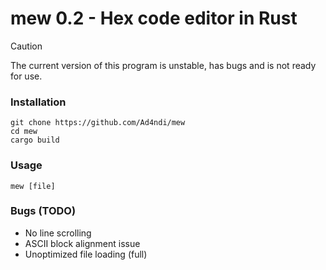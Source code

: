 # mew 0.2 - Hex code editor in Rust

> [!CAUTION]
> The current version of this program is unstable, has bugs and is not ready for use.

### Installation
```shell
git chone https://github.com/Ad4ndi/mew
cd mew
cargo build
```

### Usage
```shell
mew [file]
```

### Bugs (TODO)

- No line scrolling
- ASCII block alignment issue
- Unoptimized file loading (full)
